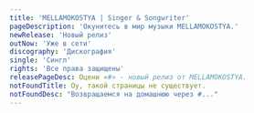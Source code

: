 ```yaml
---
title: 'MELLAMOKOSTYA | Singer & Songwriter'
pageDescription: 'Окунитесь в мир музыки MELLAMOKOSTYA.'
newRelease: 'Новый релиз'
outNow: 'Уже в сети'
discography: 'Дискография'
single: 'Сингл'
rights: 'Все права защищены'
releasePageDesc: Оцени «#» - новый релиз от MELLAMOKOSTYA.
notFoundTitle: Оу, такой страницы не существует.
notFoundDesc: "Возвращаемся на домашнюю через #..."
---
```


